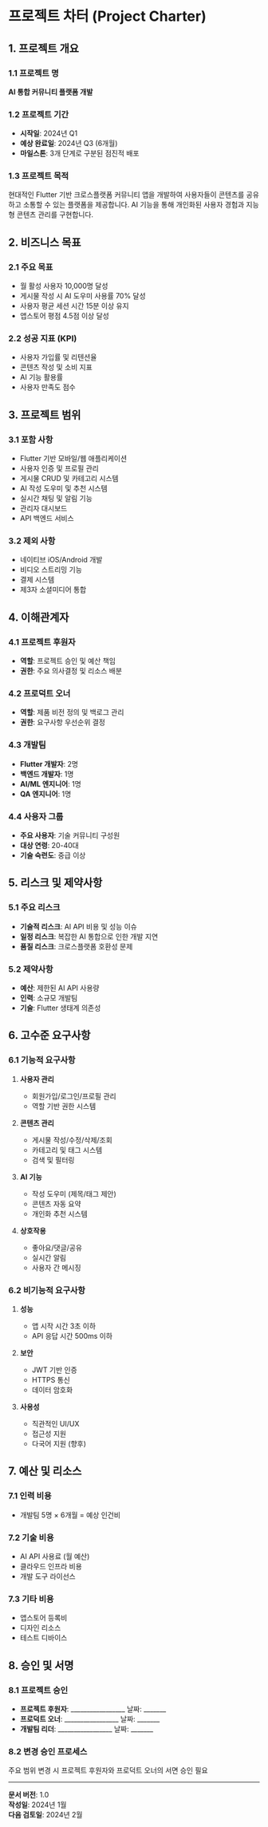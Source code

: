 # 프로젝트 차터 (Project Charter)

## 1. 프로젝트 개요

### 1.1 프로젝트 명
**AI 통합 커뮤니티 플랫폼 개발**

### 1.2 프로젝트 기간
- **시작일**: 2024년 Q1
- **예상 완료일**: 2024년 Q3 (6개월)
- **마일스톤**: 3개 단계로 구분된 점진적 배포

### 1.3 프로젝트 목적
현대적인 Flutter 기반 크로스플랫폼 커뮤니티 앱을 개발하여 사용자들이 콘텐츠를 공유하고 소통할 수 있는 플랫폼을 제공합니다. AI 기능을 통해 개인화된 사용자 경험과 지능형 콘텐츠 관리를 구현합니다.

## 2. 비즈니스 목표

### 2.1 주요 목표
- 월 활성 사용자 10,000명 달성
- 게시물 작성 시 AI 도우미 사용률 70% 달성
- 사용자 평균 세션 시간 15분 이상 유지
- 앱스토어 평점 4.5점 이상 달성

### 2.2 성공 지표 (KPI)
- 사용자 가입률 및 리텐션율
- 콘텐츠 작성 및 소비 지표
- AI 기능 활용률
- 사용자 만족도 점수

## 3. 프로젝트 범위

### 3.1 포함 사항
- Flutter 기반 모바일/웹 애플리케이션
- 사용자 인증 및 프로필 관리
- 게시물 CRUD 및 카테고리 시스템
- AI 작성 도우미 및 추천 시스템
- 실시간 채팅 및 알림 기능
- 관리자 대시보드
- API 백엔드 서비스

### 3.2 제외 사항
- 네이티브 iOS/Android 개발
- 비디오 스트리밍 기능
- 결제 시스템
- 제3자 소셜미디어 통합

## 4. 이해관계자

### 4.1 프로젝트 후원자
- **역할**: 프로젝트 승인 및 예산 책임
- **권한**: 주요 의사결정 및 리소스 배분

### 4.2 프로덕트 오너
- **역할**: 제품 비전 정의 및 백로그 관리
- **권한**: 요구사항 우선순위 결정

### 4.3 개발팀
- **Flutter 개발자**: 2명
- **백엔드 개발자**: 1명
- **AI/ML 엔지니어**: 1명
- **QA 엔지니어**: 1명

### 4.4 사용자 그룹
- **주요 사용자**: 기술 커뮤니티 구성원
- **대상 연령**: 20-40대
- **기술 숙련도**: 중급 이상

## 5. 리스크 및 제약사항

### 5.1 주요 리스크
- **기술적 리스크**: AI API 비용 및 성능 이슈
- **일정 리스크**: 복잡한 AI 통합으로 인한 개발 지연
- **품질 리스크**: 크로스플랫폼 호환성 문제

### 5.2 제약사항
- **예산**: 제한된 AI API 사용량
- **인력**: 소규모 개발팀
- **기술**: Flutter 생태계 의존성

## 6. 고수준 요구사항

### 6.1 기능적 요구사항
1. **사용자 관리**
   - 회원가입/로그인/프로필 관리
   - 역할 기반 권한 시스템

2. **콘텐츠 관리**
   - 게시물 작성/수정/삭제/조회
   - 카테고리 및 태그 시스템
   - 검색 및 필터링

3. **AI 기능**
   - 작성 도우미 (제목/태그 제안)
   - 콘텐츠 자동 요약
   - 개인화 추천 시스템

4. **상호작용**
   - 좋아요/댓글/공유
   - 실시간 알림
   - 사용자 간 메시징

### 6.2 비기능적 요구사항
1. **성능**
   - 앱 시작 시간 3초 이하
   - API 응답 시간 500ms 이하

2. **보안**
   - JWT 기반 인증
   - HTTPS 통신
   - 데이터 암호화

3. **사용성**
   - 직관적인 UI/UX
   - 접근성 지원
   - 다국어 지원 (향후)

## 7. 예산 및 리소스

### 7.1 인력 비용
- 개발팀 5명 × 6개월 = 예상 인건비

### 7.2 기술 비용
- AI API 사용료 (월 예산)
- 클라우드 인프라 비용
- 개발 도구 라이선스

### 7.3 기타 비용
- 앱스토어 등록비
- 디자인 리소스
- 테스트 디바이스

## 8. 승인 및 서명

### 8.1 프로젝트 승인
- **프로젝트 후원자**: _________________ 날짜: _______
- **프로덕트 오너**: _________________ 날짜: _______
- **개발팀 리더**: _________________ 날짜: _______

### 8.2 변경 승인 프로세스
주요 범위 변경 시 프로젝트 후원자와 프로덕트 오너의 서면 승인 필요

---

**문서 버전**: 1.0  
**작성일**: 2024년 1월  
**다음 검토일**: 2024년 2월